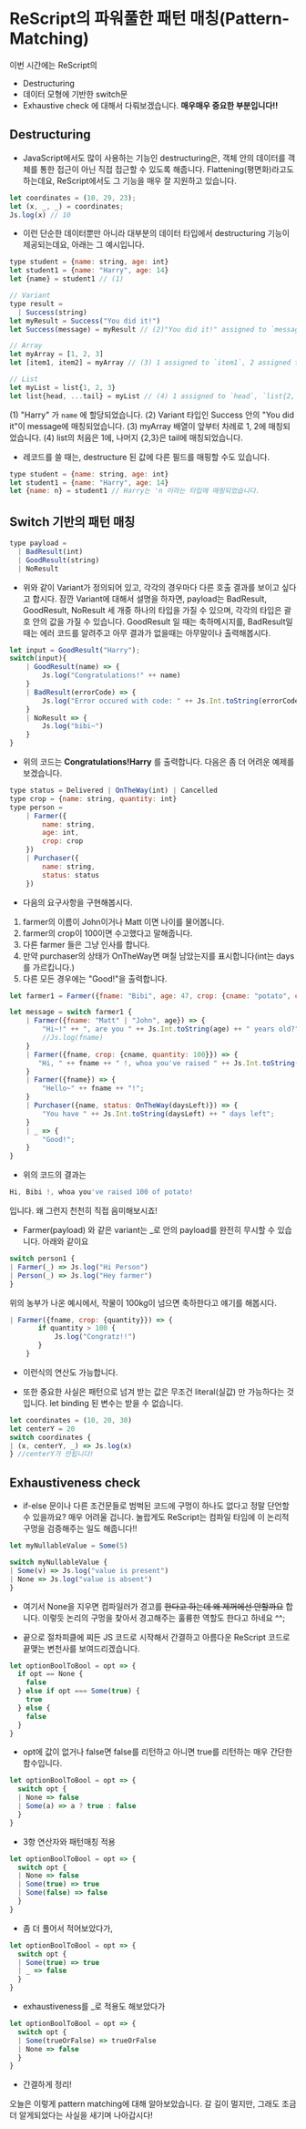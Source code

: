 #  ReScript의 파워풀한 패턴 매칭(Pattern-Matching)
이번 시간에는 ReScript의
- Destructuring
- 데이터 모형에 기반한 switch문
- Exhaustive check 
에 대해서 다뤄보겠습니다. **매우매우 중요한 부분입니다!!**

## Destructuring
- JavaScript에서도 많이 사용하는 기능인 destructuring은, 객체 안의 데이터를 객체를 통한 접근이 아닌 직접 접근할 수 있도록 해줍니다. Flattening(평면화)라고도 하는데요, ReScript에서도 그 기능을 매우 잘 지원하고 있습니다.

```javascript
let coordinates = (10, 29, 23);
let (x, _, _) = coordinates;
Js.log(x) // 10
```
- 이런 단순한 데이터뿐만 아니라 대부분의 데이터 타입에서 destructuring 기능이 제공되는데요, 아래는 그 예시입니다.
```javascript
type student = {name: string, age: int}
let student1 = {name: "Harry", age: 14}
let {name} = student1 // (1) 

// Variant
type result =
  | Success(string)
let myResult = Success("You did it!")
let Success(message) = myResult // (2)"You did it!" assigned to `message`

// Array
let myArray = [1, 2, 3]
let [item1, item2] = myArray // (3) 1 assigned to `item1`, 2 assigned to `item2`

// List
let myList = list{1, 2, 3}
let list{head, ...tail} = myList // (4) 1 assigned to `head`, `list{2, 3}` assigned to tail
```
(1) "Harry" 가 `name` 에 할당되었습니다.
(2) Variant 타입인 Success 안의 "You did it"이 message에 매칭되었습니다.
(3) myArray 배열이 앞부터 차례로 1, 2에 매칭되었습니다. 
(4) list의 처음은 1에, 나머지 {2,3}은 tail에 매칭되었습니다.

- 레코드를 쓸 때는, destructure 된 값에 다른 필드를 매핑할 수도 있습니다.
```javascript
type student = {name: string, age: int}
let student1 = {name: "Harry", age: 14}
let {name: n} = student1 // Harry는 'n 이라는 타입에 매핑되었습니다.
```

## Switch 기반의 패턴 매칭
```javascript
type payload =
  | BadResult(int)
  | GoodResult(string)
  | NoResult
```
- 위와 같이 Variant가 정의되어 있고, 각각의 경우마다 다른 호출 결과를 보이고 싶다고 합시다. 잠깐 Variant에 대해서 설명을 하자면, payload는 BadResult, GoodResult, NoResult 세 개중 하나의 타입을 가질 수 있으며, 각각의 타입은 괄호 안의 값을 가질 수 있습니다. GoodResult 일 때는 축하메시지를, BadResult일때는 에러 코드를 알려주고 아무 결과가 없을때는 아무말이나 출력해봅시다. 


```javascript
let input = GoodResult("Harry");
switch(input){
    | GoodResult(name) => {
        Js.log("Congratulations!" ++ name)
    }
    | BadResult(errorCode) => {
        Js.log("Error occured with code: " ++ Js.Int.toString(errorCode))
    }
    | NoResult => {
        Js.log("bibi~")
    }
}
```
- 위의 코드는 **Congratulations!Harry** 를 출력합니다. 다음은 좀 더 어려운 예제를 보겠습니다.

```javascript
type status = Delivered | OnTheWay(int) | Cancelled
type crop = {name: string, quantity: int}
type person = 
    | Farmer({
        name: string,
        age: int,
        crop: crop
    })
    | Purchaser({
        name: string,
        status: status
    })
```
- 다음의 요구사항을 구현해봅시다. 
1. farmer의 이름이 John이거나 Matt 이면 나이를 물어봅니다. 
2. farmer의 crop이 100이면 수고했다고 말해줍니다.
3. 다른 farmer 들은 그냥 인사를 합니다.
4. 만약 purchaser의 상태가 OnTheWay면 며칠 남았는지를 표시합니다(int는 days를 가르킵니다.)
5. 다른 모든 경우에는 "Good!"을 출력합니다.

```javascript
let farmer1 = Farmer({fname: "Bibi", age: 47, crop: {cname: "potato", quantity: 100}});

let message = switch farmer1 {
    | Farmer({fname: "Matt" | "John", age}) => {
        "Hi~!" ++ ", are you " ++ Js.Int.toString(age) ++ " years old?";
        //Js.log(fname)
    }
    | Farmer({fname, crop: {cname, quantity: 100}}) => {
       "Hi, " ++ fname ++ " !, whoa you've raised " ++ Js.Int.toString(quantity) ++ " of "++ cname ++ "!"
    }
    | Farmer({fname}) => {
        "Hello~" ++ fname ++ "!";
    }
    | Purchaser({name, status: OnTheWay(daysLeft)}) => {
        "You have " ++ Js.Int.toString(daysLeft) ++ " days left";
    }
    | _ => {
        "Good!";
    }
}
```

- 위의 코드의 결과는 
```javascript
Hi, Bibi !, whoa you've raised 100 of potato!
```
입니다. 왜 그런지 천천히 직접 음미해보시죠!

- Farmer(payload) 와 같은 variant는 _로 안의 payload를 완전히 무시할 수 있습니다. 아래와 같이요
```javascript
switch person1 {
| Farmer(_) => Js.log("Hi Person")
| Person(_) => Js.log("Hey farmer")
}
```

위의 농부가 나온 예시에서, 작물이 100kg이 넘으면 축하한다고 얘기를 해봅시다.

```javascript
| Farmer({fname, crop: {quantity}}) => {
       if quantity > 100 {
           Js.log("Congratz!!")
       }
    }
```
- 이런식의 연산도 가능합니다.

- 또한 중요한 사실은 패턴으로 넘겨 받는 값은 무조건 literal(실값) 만 가능하다는 것입니다. let binding 된 변수는 받을 수 없습니다.
```javascript
let coordinates = (10, 20, 30)
let centerY = 20
switch coordinates {
| (x, centerY, _) => Js.log(x)
} //centerY가 안됩니다!
```

## Exhaustiveness check
- if-else 문이나 다른 조건문들로 범벅된 코드에 구멍이 하나도 없다고 정말 단언할 수 있을까요? 매우 어려울 겁니다. 놀랍게도 ReScript는 컴파일 타임에 이 논리적 구멍을 검증해주는 일도 해줍니다!!

```javascript
let myNullableValue = Some(5)

switch myNullableValue {
| Some(v) => Js.log("value is present")
| None => Js.log("value is absent")
}
```
- 여기서 None을 지우면 컴파일러가 경고를 ~~한다고 하는데 왜 제꺼에선 안할까요~~ 합니다. 이렇듯 논리의 구멍을 찾아서 경고해주는 훌륭한 역할도 한다고 하네요 ^^;

- 끝으로 절차피클에 찌든 JS 코드로 시작해서 간결하고 아름다운 ReScript 코드로 끝맺는 변천사를 보여드리겠습니다. 

```javascript
let optionBoolToBool = opt => {
  if opt == None {
    false
  } else if opt === Some(true) {
    true
  } else {
    false
  }
}
```
- opt에 값이 없거나 false면 false를 리턴하고 아니면 true를 리턴하는 매우 간단한 함수입니다.

```javascript
let optionBoolToBool = opt => {
  switch opt {
  | None => false
  | Some(a) => a ? true : false
  }
}
```
- 3항 연산자와 패턴매칭 적용

```javascript
let optionBoolToBool = opt => {
  switch opt {
  | None => false
  | Some(true) => true
  | Some(false) => false
  }
}
```
- 좀 더 풀어서 적어보았다가,

```javascript
let optionBoolToBool = opt => {
  switch opt {
  | Some(true) => true
  | _ => false
  }
}
```
- exhaustiveness를 _로 적용도 해보았다가

```javascript
let optionBoolToBool = opt => {
  switch opt {
  | Some(trueOrFalse) => trueOrFalse
  | None => false
  }
}
```
- 간결하게 정리!

오늘은 이렇게 pattern matching에 대해 알아보았습니다. 갈 길이 멀지만, 그래도 조금 더 알게되었다는 사실을 새기며 나아갑시다!